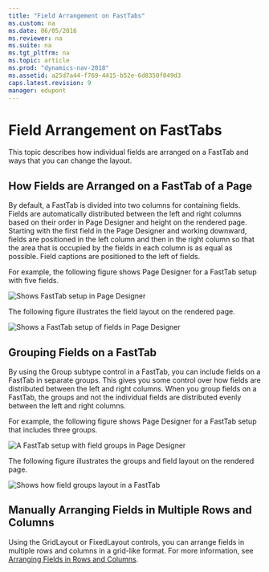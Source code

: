 ```yaml
---
title: "Field Arrangement on FastTabs"
ms.custom: na
ms.date: 06/05/2016
ms.reviewer: na
ms.suite: na
ms.tgt_pltfrm: na
ms.topic: article
ms.prod: "dynamics-nav-2018"
ms.assetid: a25d7a44-f769-4415-b52e-6d8350f049d3
caps.latest.revision: 9
manager: edupont
---
```

# Field Arrangement on FastTabs
This topic describes how individual fields are arranged on a FastTab and ways that you can change the layout.  
  
## How Fields are Arranged on a FastTab of a Page  
 By default, a FastTab is divided into two columns for containing fields. Fields are automatically distributed between the left and right columns based on their order in Page Designer and height on the rendered page. Starting with the first field in the Page Designer and working downward, fields are positioned in the left column and then in the right column so that the area that is occupied by the fields in each column is as equal as possible. Field captions are positioned to the left of fields.  
  
 For example, the following figure shows Page Designer for a FastTab setup with five fields.  
  
 ![Shows FastTab setup in Page Designer](media/NAVPageDesignerFastTabFields.png "NAVPageDesignerFastTabFields")  
  
 The following figure illustrates the field layout on the rendered page.  
  
 ![Shows a FastTab setup of fields in Page Designer](media/NAVFieldLayoutFastTab.png "NAVFieldLayoutFastTab")  
  
## Grouping Fields on a FastTab  
 By using the Group subtype control in a FastTab, you can include fields on a FastTab in separate groups. This gives you some control over how fields are distributed between the left and right columns. When you group fields on a FastTab, the groups and not the individual fields are distributed evenly between the left and right columns.  
  
 For example, the following figure shows Page Designer for a FastTab setup that includes three groups.  
  
 ![A FastTab setup with field groups in Page Designer](media/NAVPageDesignerFastTabsFieldGroups.png "NAVPageDesignerFastTabsFieldGroups")  
  
 The following figure illustrates the groups and field layout on the rendered page.  
  
 ![Shows how field groups layout in a FastTab](media/NAVFastTabFieldLayoutGroups.png "NAVFastTabFieldLayoutGroups")  
  
## Manually Arranging Fields in Multiple Rows and Columns  
 Using the GridLayout or FixedLayout controls, you can arrange fields in multiple rows and columns in a grid-like format. For more information, see [Arranging Fields in Rows and Columns](Arranging-Fields-in-Rows-and-Columns.md).